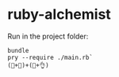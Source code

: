 # ruby-alchemist
Run in the project folder:

    bundle
    pry --require ./main.rb`
    (🍆+🍑)+(🍆+👌)
